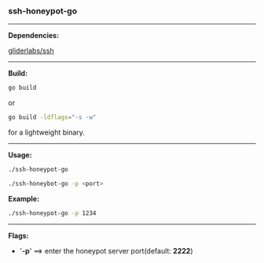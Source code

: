### ssh-honeypot-go

*****

**Dependencies:**

[gliderlabs/ssh](https://github.com/gliderlabs/ssh)

****

**Build:**

```bash
go build
```

or 

```bash
go build -ldflags="-s -w"
```

for a lightweight binary.

****

**Usage:**

```bash
./ssh-honeypot-go
```

```bash
./ssh-honeybot-go -p <port>
```

**Example:**

```bash
./ssh-honeypot-go -p 1234
```

****

**Flags:**

- '**-p**' ==> enter the honeypot server port(default: **2222**)

